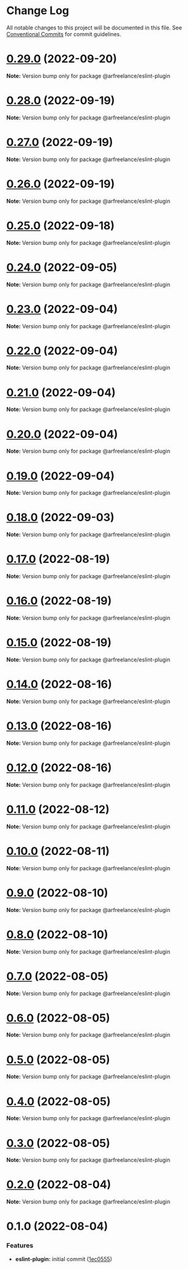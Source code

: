 # Change Log

All notable changes to this project will be documented in this file.
See [Conventional Commits](https://conventionalcommits.org) for commit guidelines.

# [0.29.0](https://github.com/arfreelance/monorepo/compare/v0.28.1...v0.29.0) (2022-09-20)

**Note:** Version bump only for package @arfreelance/eslint-plugin

# [0.28.0](https://github.com/arfreelance/monorepo/compare/v0.27.1...v0.28.0) (2022-09-19)

**Note:** Version bump only for package @arfreelance/eslint-plugin

# [0.27.0](https://github.com/arfreelance/monorepo/compare/v0.26.2...v0.27.0) (2022-09-19)

**Note:** Version bump only for package @arfreelance/eslint-plugin

# [0.26.0](https://github.com/arfreelance/monorepo/compare/v0.25.0...v0.26.0) (2022-09-19)

**Note:** Version bump only for package @arfreelance/eslint-plugin

# [0.25.0](https://github.com/arfreelance/monorepo/compare/v0.24.0...v0.25.0) (2022-09-18)

**Note:** Version bump only for package @arfreelance/eslint-plugin

# [0.24.0](https://github.com/arfreelance/monorepo/compare/v0.23.0...v0.24.0) (2022-09-05)

**Note:** Version bump only for package @arfreelance/eslint-plugin

# [0.23.0](https://github.com/arfreelance/monorepo/compare/v0.22.0...v0.23.0) (2022-09-04)

**Note:** Version bump only for package @arfreelance/eslint-plugin

# [0.22.0](https://github.com/arfreelance/monorepo/compare/v0.21.0...v0.22.0) (2022-09-04)

**Note:** Version bump only for package @arfreelance/eslint-plugin

# [0.21.0](https://github.com/arfreelance/monorepo/compare/v0.20.0...v0.21.0) (2022-09-04)

**Note:** Version bump only for package @arfreelance/eslint-plugin

# [0.20.0](https://github.com/arfreelance/monorepo/compare/v0.19.0...v0.20.0) (2022-09-04)

**Note:** Version bump only for package @arfreelance/eslint-plugin

# [0.19.0](https://github.com/arfreelance/monorepo/compare/v0.18.0...v0.19.0) (2022-09-04)

**Note:** Version bump only for package @arfreelance/eslint-plugin

# [0.18.0](https://github.com/arfreelance/monorepo/compare/v0.17.0...v0.18.0) (2022-09-03)

**Note:** Version bump only for package @arfreelance/eslint-plugin

# [0.17.0](https://github.com/arfreelance/monorepo/compare/v0.16.0...v0.17.0) (2022-08-19)

**Note:** Version bump only for package @arfreelance/eslint-plugin

# [0.16.0](https://github.com/arfreelance/monorepo/compare/v0.15.1...v0.16.0) (2022-08-19)

**Note:** Version bump only for package @arfreelance/eslint-plugin

# [0.15.0](https://github.com/arfreelance/monorepo/compare/v0.14.4...v0.15.0) (2022-08-19)

**Note:** Version bump only for package @arfreelance/eslint-plugin

# [0.14.0](https://github.com/arfreelance/monorepo/compare/v0.13.0...v0.14.0) (2022-08-16)

**Note:** Version bump only for package @arfreelance/eslint-plugin

# [0.13.0](https://github.com/arfreelance/monorepo/compare/v0.12.0...v0.13.0) (2022-08-16)

**Note:** Version bump only for package @arfreelance/eslint-plugin

# [0.12.0](https://github.com/arfreelance/monorepo/compare/v0.11.0...v0.12.0) (2022-08-16)

**Note:** Version bump only for package @arfreelance/eslint-plugin

# [0.11.0](https://github.com/arfreelance/monorepo/compare/v0.10.0...v0.11.0) (2022-08-12)

**Note:** Version bump only for package @arfreelance/eslint-plugin

# [0.10.0](https://github.com/arfreelance/monorepo/compare/v0.9.0...v0.10.0) (2022-08-11)

**Note:** Version bump only for package @arfreelance/eslint-plugin

# [0.9.0](https://github.com/arfreelance/monorepo/compare/v0.8.0...v0.9.0) (2022-08-10)

**Note:** Version bump only for package @arfreelance/eslint-plugin

# [0.8.0](https://github.com/arfreelance/monorepo/compare/v0.7.0...v0.8.0) (2022-08-10)

**Note:** Version bump only for package @arfreelance/eslint-plugin

# [0.7.0](https://github.com/arfreelance/monorepo/compare/v0.6.0...v0.7.0) (2022-08-05)

**Note:** Version bump only for package @arfreelance/eslint-plugin

# [0.6.0](https://github.com/arfreelance/monorepo/compare/v0.5.0...v0.6.0) (2022-08-05)

**Note:** Version bump only for package @arfreelance/eslint-plugin

# [0.5.0](https://github.com/arfreelance/monorepo/compare/v0.4.0...v0.5.0) (2022-08-05)

**Note:** Version bump only for package @arfreelance/eslint-plugin

# [0.4.0](https://github.com/arfreelance/monorepo/compare/v0.3.0...v0.4.0) (2022-08-05)

**Note:** Version bump only for package @arfreelance/eslint-plugin

# [0.3.0](https://github.com/arfreelance/monorepo/compare/v0.2.0...v0.3.0) (2022-08-05)

**Note:** Version bump only for package @arfreelance/eslint-plugin

# [0.2.0](https://github.com/arfreelance/monorepo/compare/v0.1.0...v0.2.0) (2022-08-04)

**Note:** Version bump only for package @arfreelance/eslint-plugin

# 0.1.0 (2022-08-04)

### Features

-   **eslint-plugin:** initial commit ([1ec0555](https://github.com/arfreelance/monorepo/commit/1ec0555da82fa4eba9bd7d709c863a83bd803755))
